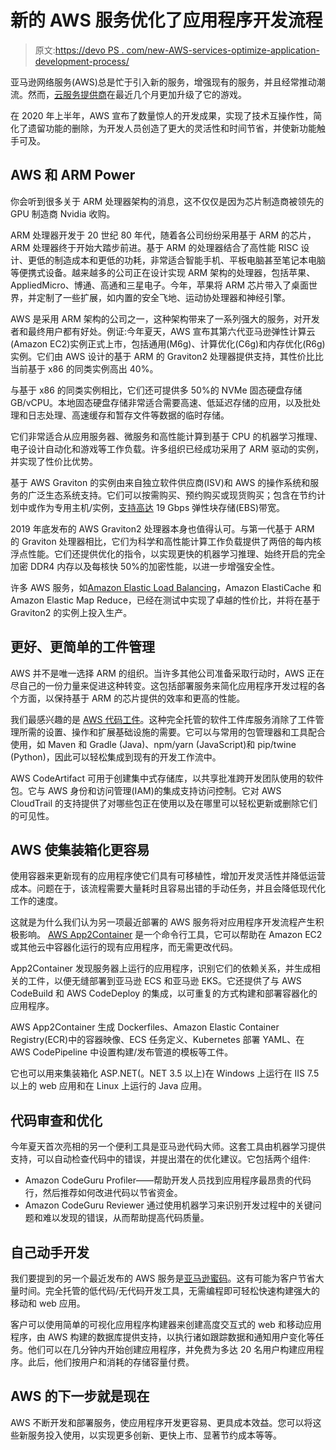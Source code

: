 # 新的 AWS 服务优化了应用程序开发流程

> 原文:[https://devo PS . com/new-AWS-services-optimize-application-development-process/](https://devops.com/new-aws-services-optimize-application-development-process/)

亚马逊网络服务(AWS)总是忙于引入新的服务，增强现有的服务，并且经常推动潮流。然而，[云服务提供商](https://devops.com/?s=AWS)在最近几个月更加升级了它的游戏。

在 2020 年上半年，AWS 宣布了数量惊人的开发成果，实现了技术互操作性，简化了遗留功能的删除，为开发人员创造了更大的灵活性和时间节省，并使新功能触手可及。

## AWS 和 ARM Power

你会听到很多关于 ARM 处理器架构的消息，这不仅仅是因为芯片制造商被领先的 GPU 制造商 Nvidia 收购。

ARM 处理器开发于 20 世纪 80 年代，随着各公司纷纷采用基于 ARM 的芯片，ARM 处理器终于开始大踏步前进。基于 ARM 的处理器结合了高性能 RISC 设计、更低的制造成本和更低的功耗，非常适合智能手机、平板电脑甚至笔记本电脑等便携式设备。越来越多的公司正在设计实现 ARM 架构的处理器，包括苹果、AppliedMicro、博通、高通和三星电子。今年，苹果将 ARM 芯片带入了桌面世界，并定制了一些扩展，如内置的安全飞地、运动协处理器和神经引擎。

AWS 是采用 ARM 架构的公司之一，这种架构带来了一系列强大的服务，对开发者和最终用户都有好处。例证:今年夏天，AWS 宣布其第六代亚马逊弹性计算云(Amazon EC2)实例正式上市，包括通用(M6g)、计算优化(C6g)和内存优化(R6g)实例。它们由 AWS 设计的基于 ARM 的 Graviton2 处理器提供支持，其性价比比当前基于 x86 的同类实例高出 40%。

与基于 x86 的同类实例相比，它们还可提供多 50%的 NVMe 固态硬盘存储 GB/vCPU。本地固态硬盘存储非常适合需要高速、低延迟存储的应用，以及批处理和日志处理、高速缓存和暂存文件等数据的临时存储。

它们非常适合从应用服务器、微服务和高性能计算到基于 CPU 的机器学习推理、电子设计自动化和游戏等工作负载。许多组织已经成功采用了 ARM 驱动的实例，并实现了性价比优势。

基于 AWS Graviton 的实例由来自独立软件供应商(ISV)和 AWS 的操作系统和服务的广泛生态系统支持。它们可以按需购买、预约购买或现货购买；包含在节约计划中或作为专用主机/实例，[支持高达](https://aws.amazon.com/blogs/aws/new-graviton2-instance-types-c6g-r6g-and-their-d-variant/) 19 Gbps 弹性块存储(EBS)带宽。

2019 年底发布的 AWS Graviton2 处理器本身也值得认可。与第一代基于 ARM 的 Graviton 处理器相比，它们为科学和高性能计算工作负载提供了两倍的每内核浮点性能。它们还提供优化的指令，以实现更快的机器学习推理、始终开启的完全加密 DDR4 内存以及每核快 50%的加密性能，以进一步增强安全性。

许多 AWS 服务，如[Amazon Elastic Load Balancing](https://aws.amazon.com/elasticloadbalancing/)，Amazon ElastiCache 和 Amazon Elastic Map Reduce，已经在测试中实现了卓越的性价比，并将在基于 Graviton2 的实例上投入生产。

## 更好、更简单的工件管理

AWS 并不是唯一选择 ARM 的组织。当许多其他公司准备采取行动时，AWS 正在尽自己的一份力量来促进这种转变。这包括部署服务来简化应用程序开发过程的各个方面，以保持基于 ARM 的芯片提供的效率和更高的性能。

我们最感兴趣的是 [AWS 代码工件](https://aws.amazon.com/codeartifact/)。这种完全托管的软件工件库服务消除了工件管理所需的设置、操作和扩展基础设施的需要。它可以与常用的包管理器和工具配合使用，如 Maven 和 Gradle (Java)、npm/yarn (JavaScript)和 pip/twine (Python)，因此可以轻松集成到现有的开发工作流中。

AWS CodeArtifact 可用于创建集中式存储库，以共享批准跨开发团队使用的软件包。它与 AWS 身份和访问管理(IAM)的集成支持访问控制。它对 AWS CloudTrail 的支持提供了对哪些包正在使用以及在哪里可以轻松更新或删除它们的可见性。

## AWS 使集装箱化更容易

使用容器来更新现有的应用程序使它们具有可移植性，增加开发灵活性并降低运营成本。问题在于，该流程需要大量耗时且容易出错的手动任务，并且会降低现代化工作的速度。

这就是为什么我们认为另一项最近部署的 AWS 服务将对应用程序开发流程产生积极影响。 [AWS App2Container](https://aws.amazon.com/app2container/) 是一个命令行工具，它可以帮助在 Amazon EC2 或其他云中容器化运行的现有应用程序，而无需更改代码。

App2Container 发现服务器上运行的应用程序，识别它们的依赖关系，并生成相关的工件，以便无缝部署到亚马逊 ECS 和亚马逊 EKS。它还提供了与 AWS CodeBuild 和 AWS CodeDeploy 的集成，以可重复的方式构建和部署容器化的应用程序。

AWS App2Container 生成 Dockerfiles、Amazon Elastic Container Registry(ECR)中的容器映像、ECS 任务定义、Kubernetes 部署 YAML、在 AWS CodePipeline 中设置构建/发布管道的模板等工件。

它也可以用来集装箱化 ASP.NET(。NET 3.5 以上)在 Windows 上运行在 IIS 7.5 以上的 web 应用和在 Linux 上运行的 Java 应用。

## 代码审查和优化

今年夏天首次亮相的另一个便利工具是亚马逊代码大师。这套工具由机器学习提供支持，可以自动检查代码中的错误，并提出潜在的优化建议。它包括两个组件:

*   Amazon CodeGuru Profiler——帮助开发人员找到应用程序最昂贵的代码行，然后推荐如何改进代码以节省资金。
*   Amazon CodeGuru Reviewer 通过使用机器学习来识别开发过程中的关键问题和难以发现的错误，从而帮助提高代码质量。

## 自己动手开发

我们要提到的另一个最近发布的 AWS 服务是[亚马逊蜜码](https://www.honeycode.aws/)。这有可能为客户节省大量时间。完全托管的低代码/无代码开发工具，无需编程即可轻松快速构建强大的移动和 web 应用。

客户可以使用简单的可视化应用程序构建器来创建高度交互式的 web 和移动应用程序，由 AWS 构建的数据库提供支持，以执行诸如跟踪数据和通知用户变化等任务。他们可以在几分钟内开始创建应用程序，并免费为多达 20 名用户构建应用程序。此后，他们按用户和消耗的存储容量付费。

## AWS 的下一步就是现在

AWS 不断开发和部署服务，使应用程序开发更容易、更具成本效益。您可以将这些新服务投入使用，以实现更多创新、更快上市、显著节约成本等等。